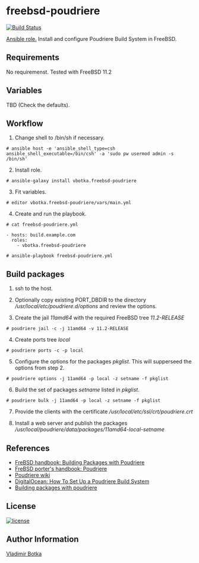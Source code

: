 freebsd-poudriere
=================

[![Build Status](https://travis-ci.org/vbotka/ansible-freebsd-poudriere.svg?branch=master)](https://travis-ci.org/vbotka/ansible-freebsd-poudriere)

[Ansible role.](https://galaxy.ansible.com/vbotka/freebsd-poudriere/) Install and configure Poudriere Build System in FreeBSD.


Requirements
------------

No requiremenst. Tested with FreeBSD 11.2


Variables
---------

TBD (Check the defaults).


Workflow
--------

1) Change shell to /bin/sh if necessary.

```
# ansible host -e 'ansible_shell_type=csh ansible_shell_executable=/bin/csh' -a 'sudo pw usermod admin -s /bin/sh'
```

2) Install role.

```
# ansible-galaxy install vbotka.freebsd-poudriere
```

3) Fit variables.

```
# editor vbotka.freebsd-poudriere/vars/main.yml
```

4) Create and run the playbook.

```
# cat freebsd-poudriere.yml

- hosts: build.example.com
  roles:
    - vbotka.freebsd-poudriere
```

```
# ansible-playbook freebsd-poudriere.yml
```


Build packages
--------------

1) ssh to the host.

2) Optionally copy existing PORT_DBDIR to the directory
*/usr/local/etc/poudriere.d/options* and review the options.

3) Create the jail *11amd64* with the required FreeBSD tree
*11.2-RELEASE*

```
# poudriere jail -c -j 11amd64 -v 11.2-RELEASE
```

4) Create ports tree *local*

```
# poudriere ports -c -p local
```


5) Configure the options for the packages *pkglist*. This will
supperseed the options from step 2.

```
# poudriere options -j 11amd64 -p local -z setname -f pkglist
```

6) Build the set of packages *setname* listed in *pkglist*.

```
# poudriere bulk -j 11amd64 -p local -z setname -f pkglist
```

7) Provide the clients with the certificate */usr/local/etc/ssl/crt/poudriere.crt*

8) Install a web server and publish the packages
*/usr/local/poudriere/data/packages/11amd64-local-setname*


References
----------

- [FreBSD handbook: Building Packages with Poudriere](http://www.freebsd.org/doc/handbook/ports-poudriere.html)
- [FreBSD porter's handbook: Poudriere](http://www.freebsd.org/doc/en/books/porters-handbook/testing-poudriere.html)
- [Poudriere wiki](https://github.com/freebsd/poudriere/wiki)
- [DigitalOcean: How To Set Up a Poudriere Build System](https://www.digitalocean.com/community/tutorials/how-to-set-up-a-poudriere-build-system-to-create-packages-for-your-freebsd-servers)
- [Building packages with poudriere](https://stevendouglas.me/?p=71)

License
-------

[![license](https://img.shields.io/badge/license-BSD-red.svg)](https://www.freebsd.org/doc/en/articles/bsdl-gpl/article.html)


Author Information
------------------

[Vladimir Botka](https://botka.link)

